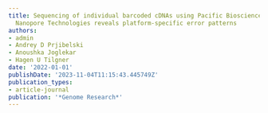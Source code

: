 ```yaml
---
title: Sequencing of individual barcoded cDNAs using Pacific Biosciences and Oxford
  Nanopore Technologies reveals platform-specific error patterns
authors:
- admin
- Andrey D Prjibelski
- Anoushka Joglekar
- Hagen U Tilgner
date: '2022-01-01'
publishDate: '2023-11-04T11:15:43.445749Z'
publication_types:
- article-journal
publication: '*Genome Research*'
---
```

